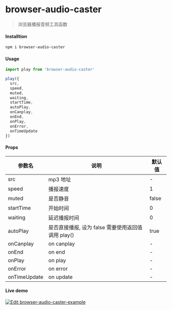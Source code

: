 # browser-audio-caster

> 浏览器播报音频工具函数

#### Installtion

```bash
npm i browser-audio-caster
```

#### Usage

```js
import play from 'browser-audio-caster'

play({
  src,
  speed,
  muted,
  waiting,
  startTime,
  autoPlay,
  onCanplay,
  onEnd,
  onPlay,
  onError,
  onTimeUpdate
})
```

#### Props

| 参数名       | 说明                                               | 默认值 |
| ------------ | -------------------------------------------------- | ------ |
| src          | mp3 地址                                           | -      |
| speed        | 播报速度                                           | 1      |
| muted        | 是否静音                                           | false  |
| startTime    | 开始时间                                           | 0      |
| waiting      | 延迟播报时间                                       | 0      |
| autoPlay     | 是否直接播报, 设为 false 需要使用返回值调用 play() | true   |
| onCanplay    | on canplay                                         | -      |
| onEnd        | on end                                             | -      |
| onPlay       | on play                                            | -      |
| onError      | on error                                           | -      |
| onTimeUpdate | on update                                          | -      |

#### Live demo

[![Edit browser-audio-caster-example](https://codesandbox.io/static/img/play-codesandbox.svg)](https://codesandbox.io/s/browser-broadcast-example-d3fq9u?fontsize=14&hidenavigation=1&theme=dark)
